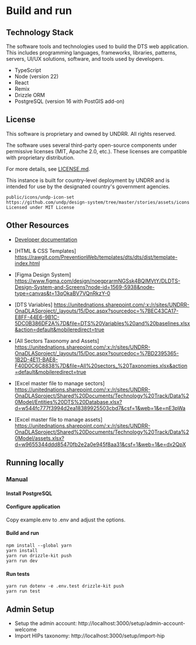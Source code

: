 # Build and run

## Technology Stack

The software tools and technologies used to build the DTS web application. This includes programming languages, frameworks, libraries, patterns, servers, UI/UX solutions, software, and tools used by developers.

* TypeScript
* Node (version 22)
* React
* Remix
* Drizzle ORM
* PostgreSQL (version 16 with PostGIS add-on)

## License
This software is proprietary and owned by UNDRR. All rights reserved.

The software uses several third-party open-source components under permissive licenses (MIT, Apache 2.0, etc.). These licenses are compatible with proprietary distribution.

For more details, see [LICENSE.md](LICENSE.md).

This instance is built for country-level deployment by UNDRR and is intended for use by the designated country's government agencies.


```
public/icons/undp-icon-set
https://github.com/undp/design-system/tree/master/stories/assets/icons
Licensed under MIT License
```

## Other Resources
* [Developer documentation](_docs/index.md)

* [HTML & CSS Templates] https://rawgit.com/PreventionWeb/templates/dts/dts/dist/template-index.html
* [Figma Design System] https://www.figma.com/design/noegprarmNGSsk4BQlMVtY/DLDTS-Design-System-and-Screens?node-id=1569-5938&node-type=canvas&t=13qOkaBV7VQnRkzY-0
* [DTS Variables] https://unitednations.sharepoint.com/:x:/r/sites/UNDRR-OnaDLASproject/_layouts/15/Doc.aspx?sourcedoc=%7BEC43CA17-E8FF-44E6-9B1C-5DC0B386DF2A%7D&file=DTS%20Variables%20and%20baselines.xlsx&action=default&mobileredirect=true
* [All Sectors Taxonomy and Assets] https://unitednations.sharepoint.com/:x:/r/sites/UNDRR-OnaDLASproject/_layouts/15/Doc.aspx?sourcedoc=%7BD2395365-1B2D-4E11-BAE8-F40D0C6C8838%7D&file=All%20sectors_%20Taxonomies.xlsx&action=default&mobileredirect=true
* [Excel master file to manage sectors] https://unitednations.sharepoint.com/:x:/r/sites/UNDRR-OnaDLASproject/Shared%20Documents/Technology%20Track/Data%20Model/Entities%20DTS%20Database.xlsx?d=w544fc777f3994d2ea18389925503cbd7&csf=1&web=1&e=nE3pWa
* [Excel master file to manage assets] https://unitednations.sharepoint.com/:x:/r/sites/UNDRR-OnaDLASproject/Shared%20Documents/Technology%20Track/Data%20Model/assets.xlsx?d=w9655344ddd85470fb2e2a0e945f8aa31&csf=1&web=1&e=dx2QpX

## Running locally

### Manual

#### Install PostgreSQL

#### Configure application

Copy example.env to .env and adjust the options.

#### Build and run
```
npm install --global yarn
yarn install
yarn run drizzle-kit push
yarn run dev
```

#### Run tests
```
yarn run dotenv -e .env.test drizzle-kit push
yarn run test
```

## Admin Setup

* Setup the admin account: http://localhost:3000/setup/admin-account-welcome
* Import HIPs taxonomy: http://localhost:3000/setup/import-hip

